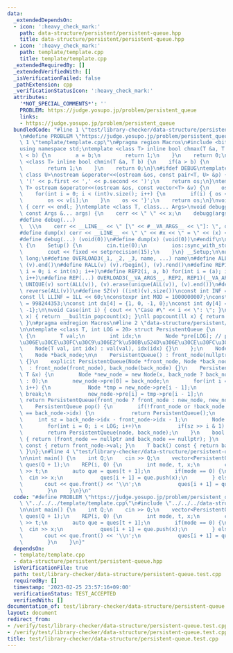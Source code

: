 ```yaml
---
data:
  _extendedDependsOn:
  - icon: ':heavy_check_mark:'
    path: data-structure/persistent/persistent-queue.hpp
    title: data-structure/persistent/persistent-queue.hpp
  - icon: ':heavy_check_mark:'
    path: template/template.cpp
    title: template/template.cpp
  _extendedRequiredBy: []
  _extendedVerifiedWith: []
  _isVerificationFailed: false
  _pathExtension: cpp
  _verificationStatusIcon: ':heavy_check_mark:'
  attributes:
    '*NOT_SPECIAL_COMMENTS*': ''
    PROBLEM: https://judge.yosupo.jp/problem/persistent_queue
    links:
    - https://judge.yosupo.jp/problem/persistent_queue
  bundledCode: "#line 1 \"test/library-checker/data-structure/persistent-queue.test.cpp\"\
    \n#define PROBLEM \"https://judge.yosupo.jp/problem/persistent_queue\"\n#line\
    \ 1 \"template/template.cpp\"\n#pragma region Macros\n#include <bits/stdc++.h>\n\
    using namespace std;\ntemplate <class T> inline bool chmax(T &a, T b) {\n    if(a\
    \ < b) {\n        a = b;\n        return 1;\n    }\n    return 0;\n}\ntemplate\
    \ <class T> inline bool chmin(T &a, T b) {\n    if(a > b) {\n        a = b;\n\
    \        return 1;\n    }\n    return 0;\n}\n#ifdef DEBUG\ntemplate <class T,\
    \ class U>\nostream &operator<<(ostream &os, const pair<T, U> &p) {\n    os <<\
    \ '(' << p.first << ',' << p.second << ')';\n    return os;\n}\ntemplate <class\
    \ T> ostream &operator<<(ostream &os, const vector<T> &v) {\n    os << '{';\n\
    \    for(int i = 0; i < (int)v.size(); i++) {\n        if(i) { os << ','; }\n\
    \        os << v[i];\n    }\n    os << '}';\n    return os;\n}\nvoid debugg()\
    \ { cerr << endl; }\ntemplate <class T, class... Args>\nvoid debugg(const T &x,\
    \ const Args &... args) {\n    cerr << \" \" << x;\n    debugg(args...);\n}\n\
    #define debug(...)                                                           \
    \  \\\n    cerr << __LINE__ << \" [\" << #__VA_ARGS__ << \"]: \", debugg(__VA_ARGS__)\n\
    #define dump(x) cerr << __LINE__ << \" \" << #x << \" = \" << (x) << endl\n#else\n\
    #define debug(...) (void(0))\n#define dump(x) (void(0))\n#endif\n\nstruct Setup\
    \ {\n    Setup() {\n        cin.tie(0);\n        ios::sync_with_stdio(false);\n\
    \        cout << fixed << setprecision(15);\n    }\n} __Setup;\n\nusing ll = long\
    \ long;\n#define OVERLOAD3(_1, _2, _3, name, ...) name\n#define ALL(v) (v).begin(),\
    \ (v).end()\n#define RALL(v) (v).rbegin(), (v).rend()\n#define REP1(i, n) for(int\
    \ i = 0; i < int(n); i++)\n#define REP2(i, a, b) for(int i = (a); i < int(b);\
    \ i++)\n#define REP(...) OVERLOAD3(__VA_ARGS__, REP2, REP1)(__VA_ARGS__)\n#define\
    \ UNIQUE(v) sort(ALL(v)), (v).erase(unique(ALL(v)), (v).end())\n#define REVERSE(v)\
    \ reverse(ALL(v))\n#define SZ(v) ((int)(v).size())\nconst int INF = 1 << 30;\n\
    const ll LLINF = 1LL << 60;\nconstexpr int MOD = 1000000007;\nconstexpr int MOD2\
    \ = 998244353;\nconst int dx[4] = {1, 0, -1, 0};\nconst int dy[4] = {0, 1, 0,\
    \ -1};\n\nvoid Case(int i) { cout << \"Case #\" << i << \": \"; }\nint popcount(int\
    \ x) { return __builtin_popcount(x); }\nll popcount(ll x) { return __builtin_popcountll(x);\
    \ }\n#pragma endregion Macros\n#line 2 \"data-structure/persistent/persistent-queue.hpp\"\
    \n\ntemplate <class T, int LOG = 20> struct PersistentQueue {\n    struct Node\
    \ {\n        T val;\n        int idx;\n        Node *pre[LOG]; // pre[k] := \u3053\
    \u306E\u30CE\u30FC\u30C9\u306E2^k\u500B\u524D\u306E\u30CE\u30FC\u30C9\n\n    \
    \    Node(T val, int idx) : val(val), idx(idx) {}\n    };\n    Node *front_node;\n\
    \    Node *back_node;\n\n    PersistentQueue() : front_node(nullptr), back_node(nullptr)\
    \ {}\n    explicit PersistentQueue(Node *front_node, Node *back_node)\n      \
    \  : front_node(front_node), back_node(back_node) {}\n    PersistentQueue push(const\
    \ T &x) {\n        Node *new_node = new Node(x, back_node ? back_node->idx + 1\
    \ : 0);\n        new_node->pre[0] = back_node;\n        for(int i = 1; i < LOG;\
    \ i++) {\n            Node *tmp = new_node->pre[i - 1];\n            if(!tmp)\
    \ break;\n            new_node->pre[i] = tmp->pre[i - 1];\n        }\n       \
    \ return PersistentQueue(front_node ? front_node : new_node, new_node);\n    }\n\
    \    PersistentQueue pop() {\n        if(!front_node or !back_node or front_node->idx\
    \ == back_node->idx) {\n            return PersistentQueue();\n        }\n   \
    \     int sz = back_node->idx - front_node->idx - 1;\n        Node *node = back_node;\n\
    \        for(int i = 0; i < LOG; i++)\n            if(sz >> i & 1) node = node->pre[i];\n\
    \        return PersistentQueue(node, back_node);\n    }\n    bool empty() const\
    \ { return (front_node == nullptr and back_node == nullptr); }\n    T front()\
    \ const { return front_node->val; }\n    T back() const { return back_node->val;\
    \ }\n};\n#line 4 \"test/library-checker/data-structure/persistent-queue.test.cpp\"\
    \n\nint main() {\n    int Q;\n    cin >> Q;\n    vector<PersistentQueue<int>>\
    \ ques(Q + 1);\n    REP(i, Q) {\n        int mode, t, x;\n        cin >> mode\
    \ >> t;\n        auto que = ques[t + 1];\n        if(mode == 0) {\n          \
    \  cin >> x;\n            ques[i + 1] = que.push(x);\n        } else {\n     \
    \       cout << que.front() << '\\n';\n            ques[i + 1] = que.pop();\n\
    \        }\n    }\n}\n"
  code: "#define PROBLEM \"https://judge.yosupo.jp/problem/persistent_queue\"\n#include\
    \ \"../../../template/template.cpp\"\n#include \"../../../data-structure/persistent/persistent-queue.hpp\"\
    \n\nint main() {\n    int Q;\n    cin >> Q;\n    vector<PersistentQueue<int>>\
    \ ques(Q + 1);\n    REP(i, Q) {\n        int mode, t, x;\n        cin >> mode\
    \ >> t;\n        auto que = ques[t + 1];\n        if(mode == 0) {\n          \
    \  cin >> x;\n            ques[i + 1] = que.push(x);\n        } else {\n     \
    \       cout << que.front() << '\\n';\n            ques[i + 1] = que.pop();\n\
    \        }\n    }\n}"
  dependsOn:
  - template/template.cpp
  - data-structure/persistent/persistent-queue.hpp
  isVerificationFile: true
  path: test/library-checker/data-structure/persistent-queue.test.cpp
  requiredBy: []
  timestamp: '2023-02-25 23:57:16+09:00'
  verificationStatus: TEST_ACCEPTED
  verifiedWith: []
documentation_of: test/library-checker/data-structure/persistent-queue.test.cpp
layout: document
redirect_from:
- /verify/test/library-checker/data-structure/persistent-queue.test.cpp
- /verify/test/library-checker/data-structure/persistent-queue.test.cpp.html
title: test/library-checker/data-structure/persistent-queue.test.cpp
---
```

